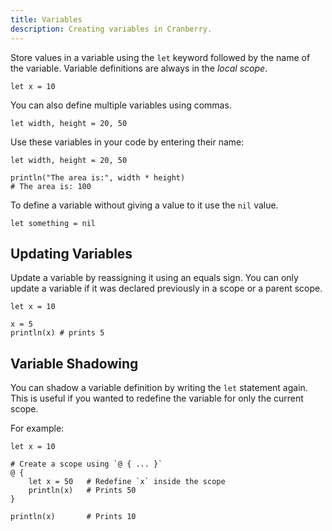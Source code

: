```yaml
---
title: Variables
description: Creating variables in Cranberry.
---
```


Store values in a variable using the `let` keyword followed by the name of the variable. Variable definitions are always in the *local scope*.

```cranberry
let x = 10
```
You can also define multiple variables using commas.

```cranberry
let width, height = 20, 50
```

Use these variables in your code by entering their name:

```cranberry
let width, height = 20, 50

println("The area is:", width * height)
# The area is: 100
```

To define a variable without giving a value to it use the `nil` value.

```cranberry
let something = nil
```

## Updating Variables

Update a variable by reassigning it using an equals sign. You can only update a variable if it was declared previously in a scope or a parent scope.

```cranberry
let x = 10

x = 5
println(x) # prints 5
```

## Variable Shadowing

You can shadow a variable definition by writing the `let` statement again.
This is useful if you wanted to redefine the variable for only the current scope.

For example:

```cranberry
let x = 10

# Create a scope using `@ { ... }`
@ {
	let x = 50   # Redefine `x` inside the scope
	println(x)   # Prints 50
}

println(x)       # Prints 10
```
